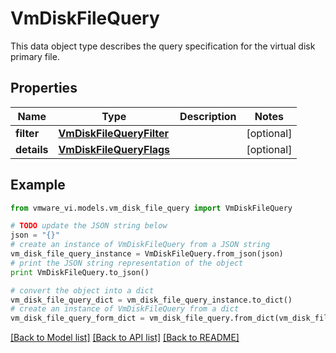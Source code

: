 # VmDiskFileQuery

This data object type describes the query specification for the virtual disk primary file. 

## Properties
Name | Type | Description | Notes
------------ | ------------- | ------------- | -------------
**filter** | [**VmDiskFileQueryFilter**](VmDiskFileQueryFilter.md) |  | [optional] 
**details** | [**VmDiskFileQueryFlags**](VmDiskFileQueryFlags.md) |  | [optional] 

## Example

```python
from vmware_vi.models.vm_disk_file_query import VmDiskFileQuery

# TODO update the JSON string below
json = "{}"
# create an instance of VmDiskFileQuery from a JSON string
vm_disk_file_query_instance = VmDiskFileQuery.from_json(json)
# print the JSON string representation of the object
print VmDiskFileQuery.to_json()

# convert the object into a dict
vm_disk_file_query_dict = vm_disk_file_query_instance.to_dict()
# create an instance of VmDiskFileQuery from a dict
vm_disk_file_query_form_dict = vm_disk_file_query.from_dict(vm_disk_file_query_dict)
```
[[Back to Model list]](../README.md#documentation-for-models) [[Back to API list]](../README.md#documentation-for-api-endpoints) [[Back to README]](../README.md)


